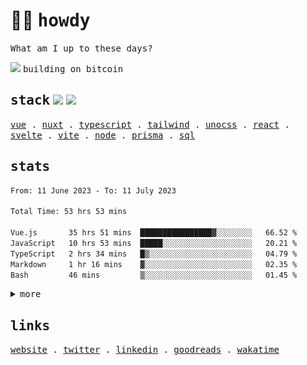 <h1 align="left">
  ✌🏻 <samp>howdy</samp>
</h1>

<p align="left">
  <samp>What am I up to these days?</samp>
</p>

<div align="left"> 
  <div>
   <img src="https://api.iconify.design/fluent-mdl2:radio-bullet.svg?color=%2300DC82" height="12" />
   <samp> building on bitcoin</samp>
 </div>
</div>

<h2 align="left">
  <samp>stack</samp>
  <img src="https://api.iconify.design/logos:vue.svg" height="20" />
  <img src="https://api.iconify.design/logos:nuxt-icon.svg" height="20" />
</h2>

<p align="left">
  <samp>
    <a href="https://vuejs.org">vue</a> .
    <a href="https://nuxt.com">nuxt</a> .
    <a href="https://www.typescriptlang.org/">typescript</a> .
    <a href="https://tailwindcss.com/">tailwind</a> .
    <a href="https://unocss.dev/">unocss</a> .
    <a href="https://react.dev/">react</a> .
    <a href="https://svelte.dev/">svelte</a> .
    <a href="https://vitejs.dev/">vite</a> .
    <a href="https://nodejs.dev/en/">node</a> .
    <a href="https://www.prisma.io/">prisma</a> .
    <a href="https://www.postgresql.org/">sql</a>
  </samp>
</p>

<h2 align="left">
  <samp>stats</samp>
</h2>

<div>

<!--### 📊 Weekly development breakdown-->
<!--START_SECTION:waka-->

```txt
From: 11 June 2023 - To: 11 July 2023

Total Time: 53 hrs 53 mins

Vue.js       35 hrs 51 mins  ████████████████▓░░░░░░░░   66.52 %
JavaScript   10 hrs 53 mins  █████░░░░░░░░░░░░░░░░░░░░   20.21 %
TypeScript   2 hrs 34 mins   █▒░░░░░░░░░░░░░░░░░░░░░░░   04.79 %
Markdown     1 hr 16 mins    ▓░░░░░░░░░░░░░░░░░░░░░░░░   02.35 %
Bash         46 mins         ▒░░░░░░░░░░░░░░░░░░░░░░░░   01.45 %
```

<!--END_SECTION:waka-->

<details>
 <summary align="left">
    <samp>more</samp>
  </summary>
  <div align="left">
    
![metrics](/github-metrics.svg)
 
  <p>
    <samp>not including organizations</samp>🤷🏻☝🏻
  </p>
</div>
</details>


<h2 align="left">
  <samp>links</samp>
</h2>

<p align="left">
  <samp>
    <a href="https://matijao.com">website</a> .
    <a href="https://twitter.com/matijao_">twitter</a> .
    <a href="https://www.linkedin.com/in/matijao/">linkedin</a> .
    <a href="https://www.goodreads.com/matijao">goodreads</a> .
    <a href="https://wakatime.com/@matijao">wakatime</a>
  </samp>
</p>
